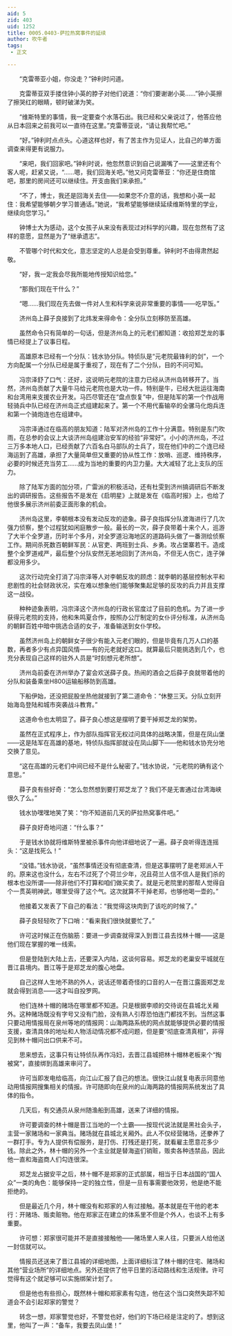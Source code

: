 ```yaml
---
aid: 5
zid: 403
uid: 1252
title: 0005.0403-萨拉热窝事件的延续
author: 吹牛者
tags: 
 - 正文

---
```




　　“克雷蒂亚小姐，你没走？”钟利时问道。

　　克雷蒂亚双手搂住钟小英的脖子对他们说道：“你们要谢谢小英……”钟小英擦了擦哭红的眼睛，顿时破涕为笑。

　　“维斯特里的事情，我一定要查个水落石出。我已经和父亲说过了，他答应他从日本回来之前我可以一直待在这里。”克雷蒂亚说，“请让我帮忙吧。”

　　“好。”钟利时点点头。心道这样也好，有了苦主作为见证人，比自己的单方面调查来得更有说服力。

　　“来吧，我们回家吧。”钟利时说，他忽然意识到自己说漏嘴了——这里还有个客人呢，赶紧又说，“……嗯，我们回海关吧。”他又问克雷蒂亚：“你还是住商馆吧，那里的房间还可以继续住。开支由我们来承担。”

　　“不了，博士，我还是回海关去住——如果您不介意的话，我想和小英一起住：我希望能够朝夕学习普通话。”她说，“我希望能够继续延续维斯特里的学业，继续向您学习。”

　　钟博士大为感动，这个女孩子从来没有表现过对科学的兴趣，现在忽然有了这样的意愿，显然是为了“继承遗志”。

　　不管哪个时代和文化，意志坚定的人总是会受到尊重。钟利时不由得肃然起敬。

　　“好，我一定我会尽我所能地传授知识给您。”

　　“那我们现在干什么？”

　　“嗯……我们现在先去做一件对人生和科学来说非常重要的事情——吃早饭。”

　　济州岛上薛子良接到了北炜发来得命令：全分队立刻移防至高雄。

　　虽然命令只有简单的一句话，但是济州岛上的元老们都知道：收拾郑芝龙的事情已经提上了议事日程。

　　高雄原本已经有一个分队：钱水协分队。特侦队是“元老院最锋利的剑”，一个方向配属一个分队已经是属于重视了，现在有了二个分队，目的不问可知。

　　冯宗泽舒了口气：还好，这说明元老院的注意力已经从济州岛转移开了。当然，济州岛贡献了大量牛马给元老院也是大功一件。特别是牛，已经大批运往海南和台湾用来支援农业开发。马匹尽管还在“盘点恢复”中，但是陆军的第一个作战用轻骑兵中队已经在济州岛正式组建起来了。第一个不用代畜输卒的全骡马化炮兵连和第一个骑炮连也在组建中。

　　冯宗泽通过在临高的朋友知道：陆军对济州岛的工作十分满意。特别是东门吹雨，在总参的会议上大谈济州岛组建治安军的经验“非常好”。小小的济州岛，不过三万多本地人口，已经贡献了六百名白马部队的士兵了，现在他们中的二个连已经海运到了高雄，承担了大量简单但又重要的协从性工作：放哨、巡逻、维持秩序，必要的时候还充当劳工……成为当地的重要的内卫力量。大大减轻了北上支队的压力。

　　除了陆军方面的加分项，广雷派的积极活动，还有杜雯到济州搞调研后不断发出的调研报告。这些报告不是发在《启明星》上就是发在《临高时报》上，也给了他很多展示济州前委正面形象的机会。

　　济州岛这里，李朝根本没有发动反攻的迹象。薛子良指挥分队渡海进行了几次强力侦察，整个过程犹如闲庭散步一般。最长的一次，薛子良带着十来个人，巡游了大半个全罗道，历时半个多月，对全罗道沿海地区的道路码头做了一番测绘侦察工作。期间杀死数百朝鲜军民：从官吏、两班到士兵、乡勇。攻占堡寨若干。造成整个全罗道戒严，最后整个分队安然无恙地回到了济州岛，不但无人伤亡，连子弹都没用多少。

　　这次行动完全打消了冯宗泽等人对李朝反攻的顾虑：就李朝的基层控制水平和悲剧性的社会财政状况，实在难以想象他们能够聚集起足够的反攻的兵力并且支撑这一战役。

　　种种迹象表明，冯宗泽这个济州岛的行政长官度过了目前的危机。为了进一步获得元老院的支持，他和朱鸣夏合作，按照办公厅制定的女仆评分标准，从济州岛的朝鲜百姓中暗中挑选合适的女子，准备输送到女仆学校。

　　虽然济州岛上的朝鲜女子很少有能入元老们眼的，但是毕竟有几万人口的基数，再者多少有点异国风情——有的元老就好这口。就算最后只能挑选到几个，也充分表现自己这样的驻外人员是“时刻想元老所想”。

　　济州岛前委在济州举办了宴会欢送薛子良。热闹的酒会之后薛子良就带着他的分队和装备乘坐H800运输船移防到高雄。

　　下船伊始，还没把屁股坐热他就接到了第二道命令：“休整三天。分队立刻开始海岛登陆和城市突袭战斗教育。”

　　这道命令也太明显了。薛子良心想这是摆明了要干掉郑芝龙的架势。

　　虽然在正式程序上，作为部队指挥官无权过问具体的战略决策，但是在凤山堡——这是陆军在高雄的基地，特侦队指挥部就设在凤山脚下——他和钱水协充分地交换了意见。

　　“这在高雄的元老们中间已经不是什么秘密了。”钱水协说，“元老院的确有这个意思。”

　　薛子良有些好奇：“怎么忽然想到要打郑芝龙了？我们不是无害通过台湾海峡很久了么。”

　　钱水协嘿嘿地笑了笑：“你不知道前几天的萨拉热窝事件吧。”

　　薛子良好奇地问道：“什么事？”

　　于是钱水协就将维斯特里被杀事件向他详细地说了一遍。薛子良听得连连摇头：“这是找死么！”

　　“没错。”钱水协说，“虽然事情还没有彻底查清，但是这事摆明了是老郑派人干的。原来这也没什么，左右不过死了个荷兰少年，况且荷兰人信不信人是我们杀的根本也没所谓——除非他们不打算和咱们做买卖了。就是元老院里的那帮人觉得自个一贯英明神武，哪里受得了这个气。这次就算不干掉老郑，也够他喝一壶的。”

　　他接着又发表了下自己的看法：“我觉得这块肉到了该吃的时候了。”

　　薛子良轻轻吹了下口哨：“看来我们很快就要忙了。”

　　许可这时候正在伤脑筋：要进一步调查就得深入到晋江县去找林十帽——这是他们现在掌握的唯一线索。

　　但是登陆到大陆上去，还要深入内陆，这谈何容易。郑芝龙的老巢安平城就在晋江县境内。晋江等于是郑芝龙的腹心地盘。

　　自己这样人生地不熟的外人，说话还带着奇怪的口音的人一在晋江露面郑芝龙就会得到消息——这才叫自投罗网。

　　他们连林十帽的赌场在哪里都不知道。只是根据李顺的交待说在县城北关厢外。这种赌场既没有字号又没有门脸，没有熟人引荐恐怕连门都找不到。当然这事只要动用情报局在泉州等地的情报网：山海两路系统的网点就能够提供必要的情报支援，查清具体的地址和人物活动情况都不成问题，但是要“彻底查清真相”，非得见到林十帽问出口供来不可。

　　思来想去，这事只有让特侦队再作冯妇，去晋江县城把林十帽林老板来个“掏被窝”，直接绑到高雄来审问了。

　　许可当即发电给临高，向江山汇报了自己的想法。很快江山就复电表示同意他动用情报网搜集相关的情报。许可随即向在泉州的山海两路的情报网系统发出了具体的指令。

　　几天后，有交通员从泉州随渔船到高雄，送来了详细的情报。

　　许可要调查的林十帽是晋江当地的一个土霸——按现代说法就是黑社会头子，主营一家赌场和一家典当。赌场就在县城北关厢外。此人不仅经营赌场，还豢养了一群打手。专为人提供有偿服务，是打伤、打残还是打死，就看雇主愿意花多少钱。除此之外，林十帽的另外一个主业就是替海盗们销赃，贩卖各种违禁品，因此他一直和海盗商人们勾连很深。

　　郑芝龙占据安平之后，林十帽不是郑家的正式部属，相当于日本战国的“国人众”一类的角色：能够保持一定的独立性，但是一旦有事需要他效劳，他是绝不能拒绝的。

　　但是最近几个月，林十帽没有和郑家的人有过接触。基本就是在干他的老本行：开赌场、贩卖赃物。他在郑家正在建立的体系里不但是个外人，也谈不上有多重要。

　　许可想：郑家很可能并不是直接接触他——赌场里人来人往，只要派人给他送一封信就可以。

　　情报员还送来了晋江县城的详细地图，上面详细标注了林十帽的住宅、赌场和其他“营业场所”的详细地点。另外还提供了他平日里的活动路线和生活规律。许可觉得有这个就足够可以实施绑架计划了。

　　但是他也有些担心，既然林十帽和郑家素有勾连，他在这个当口突然失踪不知道会不会引起郑家的警觉？

　　转念一想，郑家警觉也好，不警觉也好，他们的下场已经是注定的了。想到这里，他叫了一声：“备车，我要去凤山堡！”


